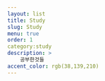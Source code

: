 ```yaml
---
layout: list
title: Study
slug: Study
menu: true
order: 1
category:study
description: >
	공부한것들  
accent_color: rgb(38,139,210)
---
```


